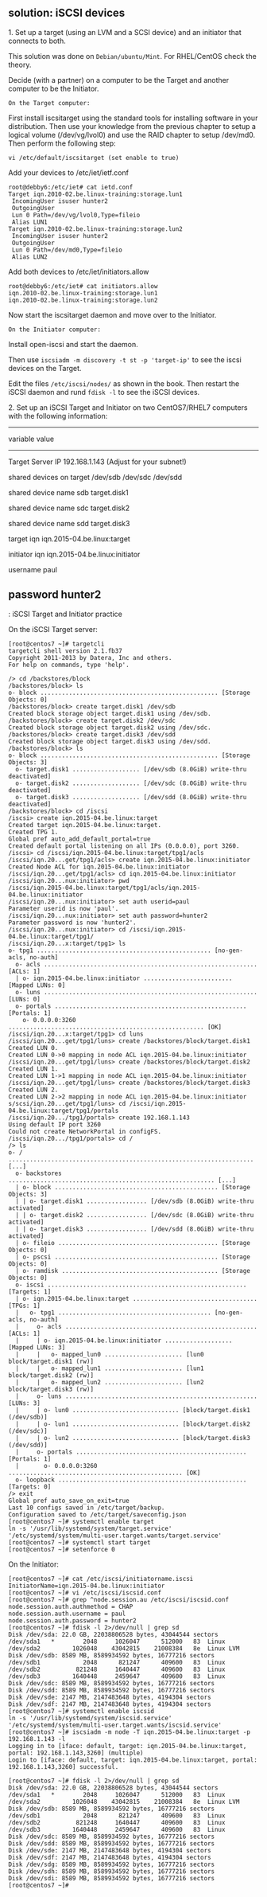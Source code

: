 ## solution: iSCSI devices

1\. Set up a target (using an LVM and a SCSI device) and an initiator
that connects to both.

This solution was done on `Debian/ubuntu/Mint`. For RHEL/CentOS check
the theory.

Decide (with a partner) on a computer to be the Target and another
computer to be the Initiator.

`On the Target computer:`

First install iscsitarget using the standard tools for installing
software in your distribution. Then use your knowledge from the previous
chapter to setup a logical volume (/dev/vg/lvol0) and use the RAID
chapter to setup /dev/md0. Then perform the following step:

    vi /etc/default/iscsitarget (set enable to true)

Add your devices to /etc/iet/ietf.conf

    root@debby6:/etc/iet# cat ietd.conf
    Target iqn.2010-02.be.linux-training:storage.lun1
     IncomingUser isuser hunter2
     OutgoingUser
     Lun 0 Path=/dev/vg/lvol0,Type=fileio
     Alias LUN1
    Target iqn.2010-02.be.linux-training:storage.lun2
     IncomingUser isuser hunter2
     OutgoingUser
     Lun 0 Path=/dev/md0,Type=fileio
     Alias LUN2

Add both devices to /etc/iet/initiators.allow

    root@debby6:/etc/iet# cat initiators.allow
    iqn.2010-02.be.linux-training:storage.lun1
    iqn.2010-02.be.linux-training:storage.lun2

Now start the iscsitarget daemon and move over to the Initiator.

`On the Initiator computer:`

Install open-iscsi and start the daemon.

Then use `iscsiadm -m discovery -t st -p 'target-ip'` to see the iscsi
devices on the Target.

Edit the files `/etc/iscsi/nodes/` as shown in the book. Then restart
the iSCSI daemon and rund `fdisk -l` to see the iSCSI devices.

2\. Set up an iSCSI Target and Initiator on two CentOS7/RHEL7 computers
with the following information:

  -------------------------------------------------------------
  variable                     value
  ---------------------------- --------------------------------
  Target Server IP             192.168.1.143 (Adjust for your
                               subnet!)

  shared devices on target     /dev/sdb /dev/sdc /dev/sdd

  shared device name sdb       target.disk1

  shared device name sdc       target.disk2

  shared device name sdd       target.disk3

  target iqn                   iqn.2015-04.be.linux:target

  initiator iqn                iqn.2015-04.be.linux:initiator

  username                     paul

  password                     hunter2
  -------------------------------------------------------------

  : iSCSI Target and Initiator practice

On the iSCSI Target server:

    [root@centos7 ~]# targetcli
    targetcli shell version 2.1.fb37
    Copyright 2011-2013 by Datera, Inc and others.
    For help on commands, type 'help'.

    /> cd /backstores/block
    /backstores/block> ls
    o- block .................................................. [Storage Objects: 0]
    /backstores/block> create target.disk1 /dev/sdb
    Created block storage object target.disk1 using /dev/sdb.
    /backstores/block> create target.disk2 /dev/sdc
    Created block storage object target.disk2 using /dev/sdc.
    /backstores/block> create target.disk3 /dev/sdd
    Created block storage object target.disk3 using /dev/sdd.
    /backstores/block> ls
    o- block .................................................. [Storage Objects: 3]
      o- target.disk1 ................... [/dev/sdb (8.0GiB) write-thru deactivated]
      o- target.disk2 ................... [/dev/sdc (8.0GiB) write-thru deactivated]
      o- target.disk3 ................... [/dev/sdd (8.0GiB) write-thru deactivated]
    /backstores/block> cd /iscsi
    /iscsi> create iqn.2015-04.be.linux:target
    Created target iqn.2015-04.be.linux:target.
    Created TPG 1.
    Global pref auto_add_default_portal=true
    Created default portal listening on all IPs (0.0.0.0), port 3260.
    /iscsi> cd /iscsi/iqn.2015-04.be.linux:target/tpg1/acls
    /iscsi/iqn.20...get/tpg1/acls> create iqn.2015-04.be.linux:initiator
    Created Node ACL for iqn.2015-04.be.linux:initiator
    /iscsi/iqn.20...get/tpg1/acls> cd iqn.2015-04.be.linux:initiator
    /iscsi/iqn.20...nux:initiator> pwd
    /iscsi/iqn.2015-04.be.linux:target/tpg1/acls/iqn.2015-04.be.linux:initiator
    /iscsi/iqn.20...nux:initiator> set auth userid=paul
    Parameter userid is now 'paul'.
    /iscsi/iqn.20...nux:initiator> set auth password=hunter2
    Parameter password is now 'hunter2'.
    /iscsi/iqn.20...nux:initiator> cd /iscsi/iqn.2015-04.be.linux:target/tpg1/
    /iscsi/iqn.20...x:target/tpg1> ls
    o- tpg1 ................................................. [no-gen-acls, no-auth]
      o- acls ............................................................ [ACLs: 1]
      | o- iqn.2015-04.be.linux:initiator ......................... [Mapped LUNs: 0]
      o- luns ............................................................ [LUNs: 0]
      o- portals ...................................................... [Portals: 1]
        o- 0.0.0.0:3260 ....................................................... [OK]
    /iscsi/iqn.20...x:target/tpg1> cd luns
    /iscsi/iqn.20...get/tpg1/luns> create /backstores/block/target.disk1
    Created LUN 0.
    Created LUN 0->0 mapping in node ACL iqn.2015-04.be.linux:initiator
    /iscsi/iqn.20...get/tpg1/luns> create /backstores/block/target.disk2
    Created LUN 1.
    Created LUN 1->1 mapping in node ACL iqn.2015-04.be.linux:initiator
    /iscsi/iqn.20...get/tpg1/luns> create /backstores/block/target.disk3
    Created LUN 2.
    Created LUN 2->2 mapping in node ACL iqn.2015-04.be.linux:initiator
    s/scsi/iqn.20...get/tpg1/luns> cd /iscsi/iqn.2015-04.be.linux:target/tpg1/portals
    /iscsi/iqn.20.../tpg1/portals> create 192.168.1.143
    Using default IP port 3260
    Could not create NetworkPortal in configFS.
    /iscsi/iqn.20.../tpg1/portals> cd /
    /> ls
    o- / ..................................................................... [...]
      o- backstores .......................................................... [...]
      | o- block .............................................. [Storage Objects: 3]
      | | o- target.disk1 ................. [/dev/sdb (8.0GiB) write-thru activated]
      | | o- target.disk2 ................. [/dev/sdc (8.0GiB) write-thru activated]
      | | o- target.disk3 ................. [/dev/sdd (8.0GiB) write-thru activated]
      | o- fileio ............................................. [Storage Objects: 0]
      | o- pscsi .............................................. [Storage Objects: 0]
      | o- ramdisk ............................................ [Storage Objects: 0]
      o- iscsi ........................................................ [Targets: 1]
      | o- iqn.2015-04.be.linux:target ................................... [TPGs: 1]
      |   o- tpg1 ........................................... [no-gen-acls, no-auth]
      |     o- acls ...................................................... [ACLs: 1]
      |     | o- iqn.2015-04.be.linux:initiator ................... [Mapped LUNs: 3]
      |     |   o- mapped_lun0 ...................... [lun0 block/target.disk1 (rw)]
      |     |   o- mapped_lun1 ...................... [lun1 block/target.disk2 (rw)]
      |     |   o- mapped_lun2 ...................... [lun2 block/target.disk3 (rw)]
      |     o- luns ...................................................... [LUNs: 3]
      |     | o- lun0 .............................. [block/target.disk1 (/dev/sdb)]
      |     | o- lun1 .............................. [block/target.disk2 (/dev/sdc)]
      |     | o- lun2 .............................. [block/target.disk3 (/dev/sdd)]
      |     o- portals ................................................ [Portals: 1]
      |       o- 0.0.0.0:3260 ................................................. [OK]
      o- loopback ..................................................... [Targets: 0]
    /> exit
    Global pref auto_save_on_exit=true
    Last 10 configs saved in /etc/target/backup.
    Configuration saved to /etc/target/saveconfig.json
    [root@centos7 ~]# systemctl enable target
    ln -s '/usr/lib/systemd/system/target.service' '/etc/systemd/system/multi-user.target.wants/target.service'
    [root@centos7 ~]# systemctl start target
    [root@centos7 ~]# setenforce 0

On the Initiator:

    [root@centos7 ~]# cat /etc/iscsi/initiatorname.iscsi
    InitiatorName=iqn.2015-04.be.linux:initiator
    [root@centos7 ~]# vi /etc/iscsi/iscsid.conf
    [root@centos7 ~]# grep ^node.session.au /etc/iscsi/iscsid.conf
    node.session.auth.authmethod = CHAP
    node.session.auth.username = paul
    node.session.auth.password = hunter2
    [root@centos7 ~]# fdisk -l 2>/dev/null | grep sd
    Disk /dev/sda: 22.0 GB, 22038806528 bytes, 43044544 sectors
    /dev/sda1   *        2048     1026047      512000   83  Linux
    /dev/sda2         1026048    43042815    21008384   8e  Linux LVM
    Disk /dev/sdb: 8589 MB, 8589934592 bytes, 16777216 sectors
    /dev/sdb1            2048      821247      409600   83  Linux
    /dev/sdb2          821248     1640447      409600   83  Linux
    /dev/sdb3         1640448     2459647      409600   83  Linux
    Disk /dev/sdc: 8589 MB, 8589934592 bytes, 16777216 sectors
    Disk /dev/sdd: 8589 MB, 8589934592 bytes, 16777216 sectors
    Disk /dev/sde: 2147 MB, 2147483648 bytes, 4194304 sectors
    Disk /dev/sdf: 2147 MB, 2147483648 bytes, 4194304 sectors
    [root@centos7 ~]# systemctl enable iscsid
    ln -s '/usr/lib/systemd/system/iscsid.service' '/etc/systemd/system/multi-user.target.wants/iscsid.service'
    [root@centos7 ~]# iscsiadm -m node -T iqn.2015-04.be.linux:target -p 192.168.1.143 -l
    Logging in to [iface: default, target: iqn.2015-04.be.linux:target, portal: 192.168.1.143,3260] (multiple)
    Login to [iface: default, target: iqn.2015-04.be.linux:target, portal: 192.168.1.143,3260] successful.

    [root@centos7 ~]# fdisk -l 2>/dev/null | grep sd
    Disk /dev/sda: 22.0 GB, 22038806528 bytes, 43044544 sectors
    /dev/sda1   *        2048     1026047      512000   83  Linux
    /dev/sda2         1026048    43042815    21008384   8e  Linux LVM
    Disk /dev/sdb: 8589 MB, 8589934592 bytes, 16777216 sectors
    /dev/sdb1            2048      821247      409600   83  Linux
    /dev/sdb2          821248     1640447      409600   83  Linux
    /dev/sdb3         1640448     2459647      409600   83  Linux
    Disk /dev/sdc: 8589 MB, 8589934592 bytes, 16777216 sectors
    Disk /dev/sdd: 8589 MB, 8589934592 bytes, 16777216 sectors
    Disk /dev/sde: 2147 MB, 2147483648 bytes, 4194304 sectors
    Disk /dev/sdf: 2147 MB, 2147483648 bytes, 4194304 sectors
    Disk /dev/sdg: 8589 MB, 8589934592 bytes, 16777216 sectors
    Disk /dev/sdh: 8589 MB, 8589934592 bytes, 16777216 sectors
    Disk /dev/sdi: 8589 MB, 8589934592 bytes, 16777216 sectors
    [root@centos7 ~]# 

